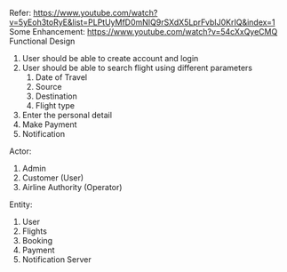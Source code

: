 Refer: https://www.youtube.com/watch?v=5yEoh3toRyE&list=PLPtUyMfD0mNIQ9rSXdX5LprFvbIJ0KrIQ&index=1
Some Enhancement: https://www.youtube.com/watch?v=54cXxQyeCMQ
Functional Design
1. User should be able to create account and login
2. User should be able to search flight using different parameters
   1. Date of Travel
   2. Source
   3. Destination
   4. Flight type
3. Enter the personal detail
4. Make Payment
5. Notification

Actor:
1. Admin
2. Customer (User)
3. Airline Authority (Operator)

Entity:
1. User
2. Flights
3. Booking
4. Payment
5. Notification Server
